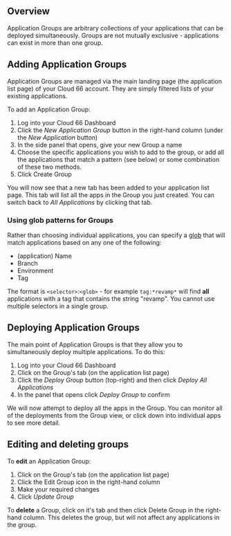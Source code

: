 ## Overview

Application Groups are arbitrary collections of your applications that can be deployed simultaneously. Groups are not mutually exclusive - applications can exist in more than one group. 

## Adding Application Groups

Application Groups are managed via the main landing page (the application list page) of your Cloud 66 account.  They are simply filtered lists of your existing applications.

To add an Application Group:

1. Log into your Cloud 66 Dashboard  
2. Click the *New Application Group* button in the right-hand column (under the *New Application* button)
3. In the side panel that opens, give your new Group a name
4. Choose the specific applications you wish to add to the group, or add all the applications that match a pattern (see below) or some combination of these two methods.
5. Click Create Group

You will now see that a new tab has been added to your application list page. This tab will list all the apps in the Group you just created. You can switch back to *All Applications* by clicking that tab.

### Using glob patterns for Groups

Rather than choosing individual applications, you can specify a [glob](/{{page.collection}}/how-to-guides/common-tools/understanding-globs.html) that will match applications based on any one of the following:

- (application) Name
- Branch
- Environment
- Tag

The format is `<selector>`:`<glob>` - for example `tag:*revamp*` will find **all** applications with a tag that contains the string "revamp". You cannot use multiple selectors in a single group.

## Deploying Application Groups

The main point of Application Groups is that they allow you to simultaneously deploy multiple applications. To do this:

1. Log into your Cloud 66 Dashboard  
2. Click on the Group's tab (on the application list page)
3. Click the *Deploy Group* button (top-right) and then click *Deploy All Applications*
4. In the panel that opens click *Deploy Group* to confirm

We will now attempt to deploy all the apps in the Group. You can monitor all of the deployments from the Group view, or click down into individual apps to see more detail. 

## Editing and deleting groups

To **edit** an Application Group:

1. Click on the Group's tab (on the application list page)
2. Click the Edit Group icon in the right-hand column
3. Make your required changes 
4. Click *Update Group*

To **delete** a Group, click on it's tab and then click Delete Group in the right-hand column. This deletes the group, but will not affect any applications in the group.